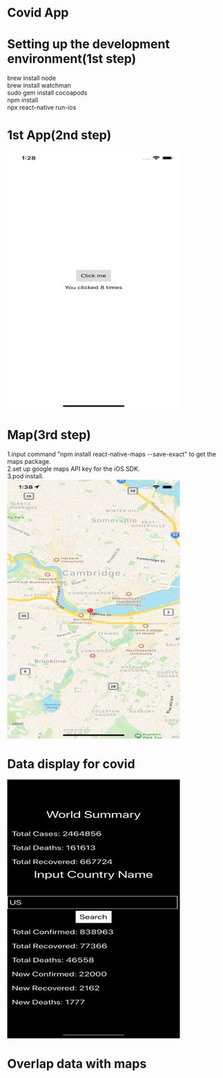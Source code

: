 # Covid App

# Setting up the development environment(1st step)
brew install node  
brew install watchman  
sudo gem install cocoapods  
npm install  
npx react-native run-ios  
# 1st App(2nd step)
<img src="./pictures/step2.png" height="600" width="400">  

# Map(3rd step)
1.input command "npm install react-native-maps --save-exact" to get the maps package.     
2.set up google maps API key for the iOS SDK.   
3.pod install.  
<img src="./pictures/step3.png" height="600" width="400">  

# Data display for covid
<img src="./pictures/step4.png" height="600" width="400">  

# Overlap data with maps
